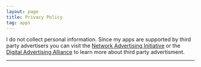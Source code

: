 ```yaml
---
layout: page
title: Privacy Policy
tag: apps
---
```


I do not collect personal information.
Since my apps are supported by third party advertisers you can visit the 
[Network Advertising Initiative][1] or the 
[Digital Advertising Alliance][2] to learn more about 
third party advertisment. 

<hr/>




[1]: http://www.networkadvertising.org/choices/  "Network Advertising Initiative"
[2]: http://www.aboutads.info/choices/			"Digital Advertising Alliance"